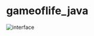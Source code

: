 # gameoflife_java

![interface](https://github.com/Stormcun/gameoflife_java/blob/master/data/game-of-life-java.png?raw=true)
